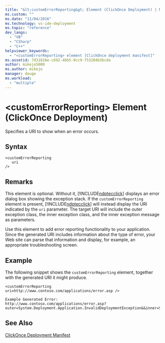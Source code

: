 ```yaml
---
title: "&lt;customErrorReporting&gt; Element (ClickOnce Deployment) | Microsoft Docs"
ms.custom: ""
ms.date: "11/04/2016"
ms.technology: vs-ide-deployment
ms.topic: "reference"
dev_langs: 
  - "VB"
  - "CSharp"
  - "C++"
helpviewer_keywords: 
  - "<customErrorReporting> element [ClickOnce deployment manifest]"
ms.assetid: 7d31816e-c692-46b5-9cc9-753284b3bcda
author: mikejo5000
ms.author: mikejo
manager: douge
ms.workload: 
  - "multiple"
---
```

# &lt;customErrorReporting&gt; Element (ClickOnce Deployment)
Specifies a URI to show when an error occurs.  
  
## Syntax  
  
```  
<customErrorReporting  
   uri  
/>  
```  
  
## Remarks  
 This element is optional. Without it, [!INCLUDE[ndptecclick](../deployment/includes/ndptecclick_md.md)] displays an error dialog box showing the exception stack. If the `customErrorReporting` element is present, [!INCLUDE[ndptecclick](../deployment/includes/ndptecclick_md.md)] will instead display the URI indicated by the `uri` parameter. The target URI will include the outer exception class, the inner exception class, and the inner exception message as parameters.  
  
 Use this element to add error reporting functionality to your application. Since the generated URI includes information about the type of error, your Web site can parse that information and display, for example, an appropriate troubleshooting screen.  
  
## Example  
 The following snippet shows the `customErrorReporting` element, together with the generated URI it might produce.  
  
```  
<customErrorReporting uri=http://www.contoso.com/applications/error.asp />  
  
Example Generated Error:  
http://www.contoso.com/applications/error.asp? outer=System.Deployment.Application.InvalidDeploymentException&&inner=System.Deployment.Application.InvalidDeploymentException&&msg=The%20application%20manifest%20is%20signed,%20but%20the%20deployment%20manifest%20is%20unsigned.%20Both%20manifests%20must%20be%20either%20signed%20or%20unsigned.  
```  
  
## See Also  
 [ClickOnce Deployment Manifest](../deployment/clickonce-deployment-manifest.md)